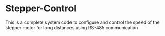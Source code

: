 # Stepper-Control
This is a complete system code to configure and control the speed of the stepper motor for long distances using RS-485 communication
